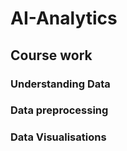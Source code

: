 # AI-Analytics
## Course work
### Understanding Data
### Data preprocessing
### Data Visualisations











